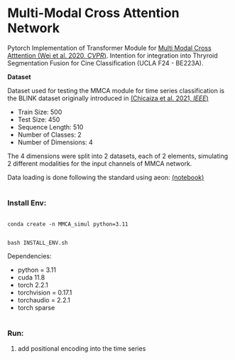 # Multi-Modal Cross Attention Network

Pytorch Implementation of Transformer Module for [Multi Modal Cross Atttention (Wei et al. 2020, *CVPR*)](https://openaccess.thecvf.com/content_CVPR_2020/papers/Wei_Multi-Modality_Cross_Attention_Network_for_Image_and_Sentence_Matching_CVPR_2020_paper.pdf). Intention for integration into Thryroid Segmentation Fusion for Cine Classification (UCLA F24 - BE223A).

**Dataset** 

Dataset used for testing the MMCA module for time series classification is the BLINK dataset originally introduced in [(Chicaiza et al. 2021, *IEEE*)](https://ieeexplore.ieee.org/document/9590711)

- Train Size: 500
- Test Size: 450
- Sequence Length: 510
- Number of Classes: 2
- Number of Dimensions: 4

The 4 dimensions were split into 2 datasets, each of 2 elements, simulating 2 different modalities for the input channels of MMCA network. 

Data loading is done following the standard using aeon: [(notebook)](https://github.com/aeon-toolkit/aeon/blob/main/examples/datasets/data_loading.ipynb)

# 

### Install Env:

<code>
conda create -n MMCA_simul python=3.11

bash INSTALL_ENV.sh
</code>

Dependencies: 
- python = 3.11
- cuda 11.8
- torch 2.2.1
- torchvision = 0.17.1
- torchaudio = 2.2.1
- torch sparse

#

### Run:

1. add positional encoding into the time series
